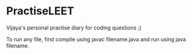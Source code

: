 # PractiseLEET
Vijaya's personal practise diary for coding questions ;)

To run any file, first compile using javac filename.java and run using java filename.


